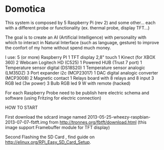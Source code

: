 Domotica
========
This system is composed by 5 Raspberry Pi (rev 2) and some other...
each with a different probe or functionality (ex. thermal probe, display TFT...)


The goal is to create an AI (Artificial Intelligence) with personality with which to interact in Natural Interface (such as language, gesture) to improve the confort of my home without spend much money.

I use:
5 (or more) Raspberry PI
1 TFT display 2,8" touch
1 Kinect (for XBOX 360)
2 Webcam Logitech HD (C525)
1 Powered HUB (Trust 7 port)
1 Temperature sensor digital (DS18S20)
1 Temperature sensor analogic (LM35DZ)
3 Port expander i2c  (MCP23017)
1 DAC digital analogic converter (MCP3008)
2 Magnetic contact 
1 Relays board with 8 relays and 8 input 
3 RGB led  (3w power)
3 Bulb RGB led 9 W with remote (hacked)


For each Raspberry Probe need to be publish here electric schema and software (using Fritzing for electric connection)


HOW TO START

First download the sdcard image named 2013-05-25-wheezy-raspbian-2013-07-07-fbtft.img 
from http://tronnes.org/fbtft/download.html (this image support Framebuffer module for TFT display)

Second Flashing the SD Card , find guide on http://elinux.org/RPi_Easy_SD_Card_Setup.

